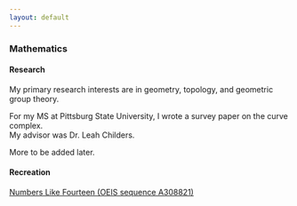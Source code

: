 ```yaml
---
layout: default
---
```


### Mathematics

#### Research

My primary research interests are in geometry, topology, and geometric group theory.

For my MS at Pittsburg State University, I wrote a survey paper on the curve complex. <br/> My advisor was Dr. Leah Childers.

More to be added later.

#### Recreation

[Numbers Like Fourteen (OEIS sequence A308821)](./nlfourteen.html)


